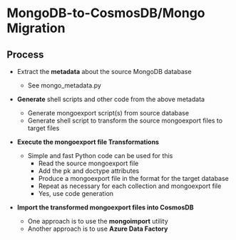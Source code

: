 # MongoDB-to-CosmosDB/Mongo Migration

## Process

- Extract the **metadata** about the source MongoDB database
  - See mongo_metadata.py

- **Generate** shell scripts and other code from the above metadata
  - Generate mongoexport script(s) from source database
  - Generate shell script to transform the source mongoexport files to target files

- **Execute the mongoexport file Transformations**
  - Simple and fast Python code can be used for this
    - Read the source mongoexport file
    - Add the pk and doctype attributes
    - Produce a mongoexport file in the format for the target database
    - Repeat as necessary for each collection and mongoexport file
    - Yes, use code generation

- **Import the transformed mongoexport files into CosmosDB**
  - One approach is to use the **mongoimport** utility
  - Another approach is to use **Azure Data Factory**
